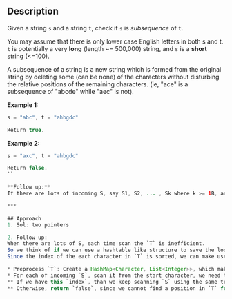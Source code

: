 ## Description

Given a string `s` and a string `t`, check if `s` is *subsequence* of `t`.

You may assume that there is only lower case English letters in both s and t. 
`t` is potentially a very **long** (length ~= 500,000) string, and `s` is a **short** string (<=100).

A subsequence of a string is a new string which is formed from the original string by deleting some (can be none) of the characters without disturbing the relative positions of the remaining characters. (ie, "ace" is a subsequence of "abcde" while "aec" is not).

**Example 1:**
```java
s = "abc", t = "ahbgdc"

Return true.
```

**Example 2:**
```java
s = "axc", t = "ahbgdc"

Return false.
``

**Follow up:**
If there are lots of incoming S, say S1, S2, ... , Sk where k >= 1B, and you want to check one by one to see if T has its subsequence. In this scenario, how would you change your code?

*** 

## Approach
1. Sol: two pointers

2. Follow up:
When there are lots of S, each time scan the `T` is inefficient.
So we think of if we can use a hashtable like structure to save the lookup time for `T`, that will be better.
Since the index of the each character in `T` is sorted, we can make use of it.

* Preprocess `T`: Create a HashMap<Character, List<Integer>>, which makes each character in `T` as key, and stores its corresponding index in the list, which is an ascending list.
* For each of incoming `S`, scan it from the start character, we need to search a `index` for the current character of `S`, such that this `index` is greater than the previous one `prev`
** If we have this `index`, than we keep scanning `S` using the same trick;
** Otherwise, return `false`, since we cannot find a position in `T` for this current character of `S`
